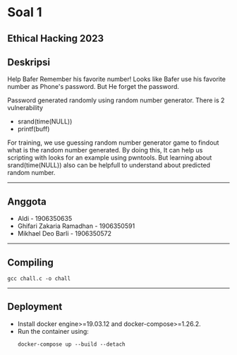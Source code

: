 # Soal 1
Ethical Hacking 2023
---
## Deskripsi
Help Bafer Remember his favorite number!
Looks like Bafer use his favorite number as Phone's password. But He forget the password.

Password generated randomly using random number generator.
There is 2 vulnerability
- srand(time(NULL))
- printf(buff)

For training, we use guessing random number generator game to findout what is the random number generated. By doing this, It can help us scripting with looks for an example using pwntools. But learning about srand(time(NULL)) also can be helpfull to understand about predicted random number.

---
## Anggota
- Aldi - 1906350635
- Ghifari Zakaria Ramadhan - 1906350591
- Mikhael Deo Barli - 1906350572	
---
## Compiling
```
gcc chall.c -o chall
```
---
## Deployment
- Install docker engine>=19.03.12 and docker-compose>=1.26.2.
- Run the container using:
    ```
    docker-compose up --build --detach
    ```
